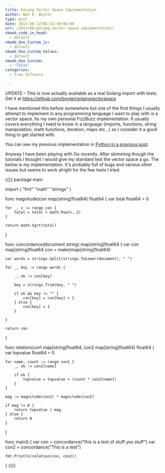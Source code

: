 ```yaml
---
title: GoLang Vector Space Implementation
author: Ben E. Boyter
type: post
date: 2013-08-12T06:51:30+00:00
url: /2013/08/golang-vector-space-implementation/
nkweb_code_in_head:
  - default
nkweb_Use_Custom_js:
  - default
nkweb_Use_Custom_Values:
  - default
nkweb_Use_Custom:
  - 'false'
categories:
  - Free Software

---
```

UPDATE &#8211; This is now actually available as a real Golang import with tests. Get it at <https://github.com/boyter/golangvectorspace>

I have mentioned this before somewhere but one of the first things I usually attempt to implement in any programming language I want to play with is a vector space. Its my own personal FizzBuzz implementation. It usually covers everything I need to know in a language (imports, functions, string manipulation, math functions, iteration, maps etc&#8230;) so I consider it a good thing to get started with.

You can see my previous implementation in [Python in a previous post][1].

Anyway I have been playing with Go recently. After skimming though the tutorials I thought I would give my standard test the vector space a go. The below is my implementation. It's probably full of bugs and various other issues but seems to work alright for the few tests I tried.

{{<highlight golang>}}
package main

import (
	"fmt"
	"math"
	"strings"
)

func magnitude(con map[string]float64) float64 {
	var total float64 = 0

	for _, v := range con {
		total = total + math.Pow(v, 2)
	}

	return math.Sqrt(total)
}

func concordance(document string) map[string]float64 {
	var con map[string]float64
	con = make(map[string]float64)

	var words = strings.Split(strings.ToLower(document), " ")

	for _, key := range words {

		_, ok := con[key]

		key = strings.Trim(key, " ")

		if ok && key != "" {
			con[key] = con[key] + 1
		} else {
			con[key] = 1
		}

	}

	return con
}

func relation(con1 map[string]float64, con2 map[string]float64) float64 {
	var topvalue float64 = 0

	for name, count := range con1 {
		_, ok := con2[name]

		if ok {
			topvalue = topvalue + (count * con2[name])
		}
	}

	mag := magnitude(con1) * magnitude(con2)

	if mag != 0 {
		return topvalue / mag
	} else {
		return 0
	}
}

func main() {
	var con = concordance("this is a  test of stuff yes stuff")
	var con2 = concordance("This is a     test")

	fmt.Println(relation(con, con2))
}
{{</highlight>}}

 [1]: http://www.boyter.org/2010/08/build-vector-space-search-engine-python/